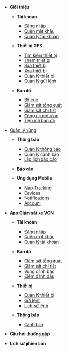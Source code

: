 - **Giới thiệu**

  - **Tài khoản**
    - [Đăng nhập](vi/modules/web-interface/users/login/)
    - [Quên mật khẩu](vi/modules/web-interface/users/forget-password/)
    - [Quản lý tài khoản](vi/modules/web-interface/users/account-management/)

  - **Thiết bị GPS**

    - [Tìm kiếm thiết bị](vi/modules/web-interface/devices/search-device/)
    - [Thêm thiết bị](vi/modules/web-interface/devices/add-device/)
    - [Sửa thiết bị ](vi/modules/web-interface/devices/edit-device/)
    - [Xóa thiết bị ](vi/modules/web-interface/devices/delete-device/)
    - [Quản lý thiết bị](vi/modules/web-interface/devices/equipment-management/)
    - [Quản lý gửi lệnh ](vi/modules/web-interface/devices/send-the-device-command/)



  - **Bản đồ**

    - [Bố cục ](vi/modules/web-interface/tracking/Interface-main/)
    - [Giám sát tổng quát   ](vi/modules/web-interface/tracking/general-device-monitoring/)
    - [Giám sát chi tiết](vi/modules/web-interface/tracking/detailed-monitoring/)
    - [Công cụ mở rộng](vi/modules/web-interface/tracking/map-tools/)
    - [Tiện ích bản đồ](vi/modules/web-interface/tracking/map-widget/)

- [Quản lý vùng](vi/modules/web-interface/tracking/manage-region/)
  - **Thông báo** 
    - [Quản lý thông báo](vi/modules/web-interface/notification/)
    - [Quản lý cảnh báo](vi/modules/web-interface/notification/warning/)
    - [Lập lịch báo cáo](vi/modules/web-interface/notification/Schedule-a-report/)

  - **Báo cáo**

  - **Ứng dụng Mobile**

    - [Map Tracking](vi/modules/mobile-apps/map/)
    - [Devices](vi/modules/mobile-apps/devices/)
    - [Notifications](vi/modules/mobile-apps/notifications/)
    - [Account](vi/modules/mobile-apps/account/)

- **App Giám sát xe VCN**
  - **Tài khoản**
    - [Đăng nhập](vi/modules/app-vcn/login/)
    - [Quên mật khẩu](vi/modules/app-vcn/forget-password-1/)
    - [Quản lý tài khoản](vi/modules/app-vcn/account-management/)

  - **Bản đồ**
    - [Giám sát tổng quát ](vi/modules/app-vcn/general-device-monitoring/)
    - [Giám sát chi tiết](vi/modules/app-vcn/detailed-monitoring/)
    - [Vùng cảnh báo](vi/modules/app-vcn/warning-area/)
    - [Điểm đánh dấu](vi/modules/app-vcn/poi/)
  
  - **Thiết bị**
    - [Quản lý thiết bị](vi/modules/app-vcn/device/)
    - [Gửi lệnh](vi/modules/app-vcn/send-order/)
    - [Lịch sử lệnh](vi/modules/app-vcn/history-send-orders/)
    
  - **Thông báo**
    - [Cảnh báo](vi/modules/app-vcn/notification/warning/)
   
  
- **Câu hỏi thường gặp**

- **Lịch sử phiên bản**

<!-- 
[**Giới thiệu** ](vi/modules/get-started/)

[**Giao diện web**](#)
  * [**Tài khoản**](#)
    * [Đăng nhập](vi/modules/web-interface/users/login/)
    * [Quên mật khẩu](vi/modules/web-interface/users/forget-password/)
    * [Quản lý tài khoản](vi/modules/web-interface/users/account-management/) 
  * **Thiết bị GPS**
    * [Tìm kiếm thiết bị](vi/modules/web-interface/devices/search-device/)
    * [Thêm thiết bị](vi/modules/web-interface/devices/add-device/)
    * [Sửa thiết bị ](vi/modules/web-interface/devices/edit-device/)
    * [Xóa thiết bị ](vi/modules/web-interface/devices/delete-device/)
    * [Quản lý thiết bị](vi/modules/web-interface/devices/equipment-management/)
  * **Bản đồ**  
    * [Giao diện chính ](vi/modules/web-interface/tracking/Interface-main/)
  * **Thông báo**
  * **Báo cáo**
  * **Vùng cảnh báo**

**Ứng dụng app-vcn**
   * [Map Tracking](vi/modules/app-vcn-apps/map/)
   * [Devices](vi/modules/app-vcn-apps/devices/)
   * [Notifications](vi/modules/app-vcn-apps/notifications/)
   * [Account](vi/modules/app-vcn-apps/account/)

**Câu hỏi thường gặp**

**Lịch sử phiên bản**

------- -->

